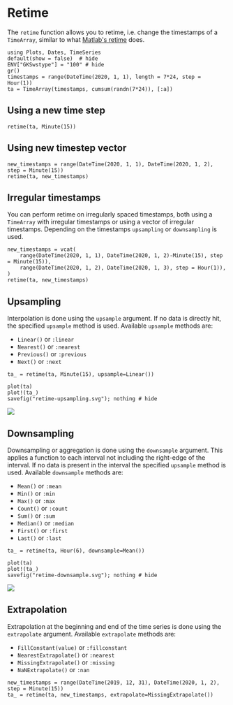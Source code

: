 # Retime

The `retime` function allows you to retime, i.e. change the timestamps of a `TimeArray`, similar to what [Matlab's retime](https://www.mathworks.com/help/matlab/ref/timetable.retime.html) does.

```@example retime
using Plots, Dates, TimeSeries
default(show = false)  # hide
ENV["GKSwstype"] = "100" # hide
gr()
timestamps = range(DateTime(2020, 1, 1), length = 7*24, step = Hour(1))
ta = TimeArray(timestamps, cumsum(randn(7*24)), [:a])
```

## Using a new time step
```@example retime
retime(ta, Minute(15))
```

## Using new timestep vector
```@example retime
new_timestamps = range(DateTime(2020, 1, 1), DateTime(2020, 1, 2), step = Minute(15))
retime(ta, new_timestamps)
```

## Irregular timestamps
You can perform retime on irregularly spaced timestamps, both using a `TimeArray` with irregular timestamps or using a vector of irregular timestamps. Depending on the timestamps `upsampling` or `downsampling` is used. 
```@example retime
new_timestamps = vcat(
    range(DateTime(2020, 1, 1), DateTime(2020, 1, 2)-Minute(15), step = Minute(15)), 
    range(DateTime(2020, 1, 2), DateTime(2020, 1, 3), step = Hour(1)),
)
retime(ta, new_timestamps)
```

## Upsampling

Interpolation is done using the `upsample` argument. If no data is directly hit, the specified `upsample` method is used. Available `upsample` methods are:
- `Linear()` or `:linear`
- `Nearest()` or `:nearest`
- `Previous()` or `:previous`
- `Next()` or `:next`

```@example retime
ta_ = retime(ta, Minute(15), upsample=Linear())
```

```@example retime
plot(ta)
plot!(ta_)
savefig("retime-upsampling.svg"); nothing # hide
```
![](retime-upsampling.svg)

## Downsampling

Downsampling or aggregation is done using the `downsample` argument. This applies a function to each interval not including the right-edge of the interval. If no data is present in the interval the specified `upsample` method is used.
Available `downsample` methods are:
- `Mean()` or `:mean`
- `Min()` or `:min`
- `Max()` or `:max`
- `Count()` or `:count`
- `Sum()` or `:sum`
- `Median()` or `:median`
- `First()` or `:first`
- `Last()` or `:last`

```@example retime
ta_ = retime(ta, Hour(6), downsample=Mean())
```

```@example retime
plot(ta)
plot!(ta_)
savefig("retime-downsample.svg"); nothing # hide
```
![](retime-downsample.svg)

## Extrapolation

Extrapolation at the beginning and end of the time series is done using the `extrapolate` argument. 
Available `extrapolate` methods are:
- `FillConstant(value)` or `:fillconstant`
- `NearestExtrapolate()` or `:nearest`
- `MissingExtrapolate()` or `:missing`
- `NaNExtrapolate()` or `:nan`

```@example retime
new_timestamps = range(DateTime(2019, 12, 31), DateTime(2020, 1, 2), step = Minute(15))
ta_ = retime(ta, new_timestamps, extrapolate=MissingExtrapolate())
```
